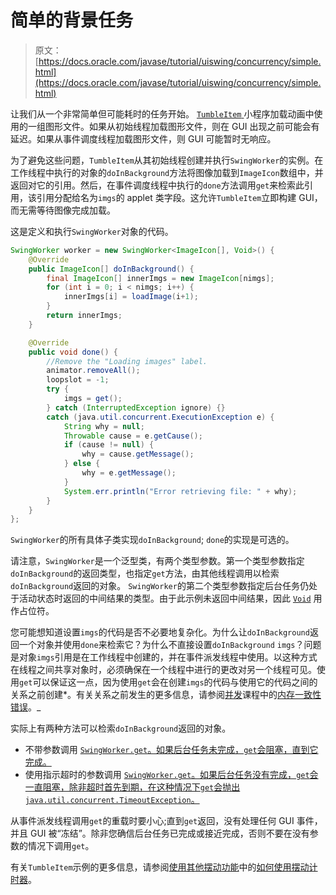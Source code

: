 # 简单的背景任务

> 原文： [https://docs.oracle.com/javase/tutorial/uiswing/concurrency/simple.html](https://docs.oracle.com/javase/tutorial/uiswing/concurrency/simple.html)

让我们从一个非常简单但可能耗时的任务开始。 [``TumbleItem`` ](../examples/components/TumbleItemProject/src/components/TumbleItem.java)小程序加载动画中使用的一组图形文件。如果从初始线程加载图形文件，则在 GUI 出现之前可能会有延迟。如果从事件调度线程加载图形文件，则 GUI 可能暂时无响应。

为了避免这些问题，`TumbleItem`从其初始线程创建并执行`SwingWorker`的实例。在工作线程中执行的对象的`doInBackground`方法将图像加载到`ImageIcon`数组中，并返回对它的引用。然后，在事件调度线程中执行的`done`方法调用`get`来检索此引用，该引用分配给名为`imgs`的 applet 类字段。这允许`TumbleItem`立即构建 GUI，而无需等待图像完成加载。

这是定义和执行`SwingWorker`对象的代码。

```java
SwingWorker worker = new SwingWorker<ImageIcon[], Void>() {
    @Override
    public ImageIcon[] doInBackground() {
        final ImageIcon[] innerImgs = new ImageIcon[nimgs];
        for (int i = 0; i < nimgs; i++) {
            innerImgs[i] = loadImage(i+1);
        }
        return innerImgs;
    }

    @Override
    public void done() {
        //Remove the "Loading images" label.
        animator.removeAll();
        loopslot = -1;
        try {
            imgs = get();
        } catch (InterruptedException ignore) {}
        catch (java.util.concurrent.ExecutionException e) {
            String why = null;
            Throwable cause = e.getCause();
            if (cause != null) {
                why = cause.getMessage();
            } else {
                why = e.getMessage();
            }
            System.err.println("Error retrieving file: " + why);
        }
    }
};

```

`SwingWorker`的所有具体子类实现`doInBackground`; `done`的实现是可选的。

请注意，`SwingWorker`是一个泛型类，有两个类型参数。第一个类型参数指定`doInBackground`的返回类型，也指定`get`方法，由其他线程调用以检索`doInBackground`返回的对象。 `SwingWorker`的第二个类型参数指定后台任务仍处于活动状态时返回的中间结果的类型。由于此示例未返回中间结果，因此 [`Void`](https://docs.oracle.com/javase/8/docs/api/java/lang/Void.html) 用作占位符。

您可能想知道设置`imgs`的代码是否不必要地复杂化。为什么让`doInBackground`返回一个对象并使用`done`来检索它？为什么不直接设置`doInBackground` `imgs`？问题是对象`imgs`引用是在工作线程中创建的，并在事件派发线程中使用。以这种方式在线程之间共享对象时，必须确保在一个线程中进行的更改对另一个线程可见。使用`get`可以保证这一点，因为使用`get`会在创建`imgs`的代码与使用它的代码之间的关系之前创建*。有关关系之前发生的更多信息，请参阅[并发](../../essential/concurrency/index.html)课程中的[内存一致性错误](../../essential/concurrency/memconsist.html)。_

实际上有两种方法可以检索`doInBackground`返回的对象。

*   不带参数调用 [`SwingWorker.get`。如果后台任务未完成，`get`会阻塞，直到它完成。](https://docs.oracle.com/javase/8/docs/api/javax/swing/SwingWorker.html#get--)
*   使用指示超时的参数调用 [`SwingWorker.get`。如果后台任务没有完成，`get`会一直阻塞，除非超时首先到期，在这种情况下`get`会抛出`java.util.concurrent.TimeoutException`。](https://docs.oracle.com/javase/8/docs/api/javax/swing/SwingWorker.html#get-long-java.util.concurrent.TimeUnit-)

从事件派发线程调用`get`的重载时要小心;直到`get`返回，没有处理任何 GUI 事件，并且 GUI 被“冻结”。除非您确信后台任务已完成或接近完成，否则不要在没有参数的情况下调用`get`。

有关`TumbleItem`示例的更多信息，请参阅[使用其他摆动功能](../misc/index.html)中的[如何使用摆动计时器](../misc/timer.html)。